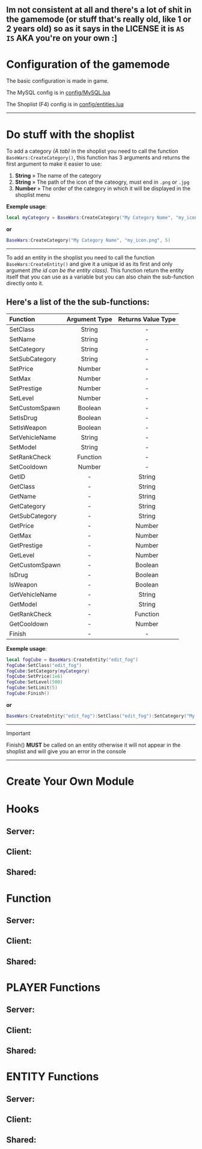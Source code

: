 ## Im not consistent at all and there's a lot of shit in the gamemode (or stuff that's really old, like 1 or 2 years old) so as it says in the LICENSE it is `AS IS` AKA you're on your own :]

# Configuration of the gamemode

The basic configuration is made in game.

The MySQL config is in [config/MySQL.lua](gamemode/config/MySQL.lua)

The Shoplist (F4) config is in [config/entities.lua](gamemode/config/entities.lua)

---

# Do stuff with the shoplist

To add a category _(A tab)_ in the shoplist you need to call the function `BaseWars:CreateCategory()`, this function has 3 arguments and returns the first argument to make it easier to use:

1. **String** » The name of the category
2. **String** » The path of the icon of the cateogry, must end in `.png` or `.jpg`
3. **Number** » The order of the category in which it will be displayed in the shoplist menu

**Exemple usage**:

```lua
local myCategory = BaseWars:CreateCategory("My Category Name", "my_icon.png", 5)
```

**or**

```lua
BaseWars:CreateCategory("My Category Name", "my_icon.png", 5)
```

---

To add an entity in the shoplist you need to call the function `BaseWars:CreateEntity()` and give it a unique id as its first and only argument _(the id can be the entity class)_. This function return the entity itself that you can use as a variable but you can also chain the sub-function directly onto it.

## Here's a list of the the sub-functions:

| Function       | Argument Type | Returns Value Type |
| :------------- | :-----------: | :----------------: |
| SetClass       |    String     |         -          |
| SetName        |    String     |         -          |
| SetCategory    |    String     |         -          |
| SetSubCategory |    String     |         -          |
| SetPrice       |    Number     |         -          |
| SetMax         |    Number     |         -          |
| SetPrestige    |    Number     |         -          |
| SetLevel       |    Number     |         -          |
| SetCustomSpawn |    Boolean    |         -          |
| SetIsDrug      |    Boolean    |         -          |
| SetIsWeapon    |    Boolean    |         -          |
| SetVehicleName |    String     |         -          |
| SetModel       |    String     |         -          |
| SetRankCheck   |   Function    |         -          |
| SetCooldown    |    Number     |         -          |
| GetID          |       -       |       String       |
| GetClass       |       -       |       String       |
| GetName        |       -       |       String       |
| GetCategory    |       -       |       String       |
| GetSubCategory |       -       |       String       |
| GetPrice       |       -       |       Number       |
| GetMax         |       -       |       Number       |
| GetPrestige    |       -       |       Number       |
| GetLevel       |       -       |       Number       |
| GetCustomSpawn |       -       |      Boolean       |
| IsDrug         |       -       |      Boolean       |
| IsWeapon       |       -       |      Boolean       |
| GetVehicleName |       -       |       String       |
| GetModel       |       -       |       String       |
| GetRankCheck   |       -       |      Function      |
| GetCooldown    |       -       |       Number       |
| Finish         |       -       |         -          |

**Exemple usage**:

```lua
local fogCube = BaseWars:CreateEntity("edit_fog")
fogCube:SetClass("edit_fog")
fogCube:SetCategory(myCategory)
fogCube:SetPrice(1e6)
fogCube:SetLevel(500)
fogCube:SetLimit(5)
fogCube:Finish()
```

**or**

```lua
BaseWars:CreateEntity("edit_fog"):SetClass("edit_fog"):SetCategory("My Category Name"):SetPrice(1e6):SetLevel(500):SetLimit(5):Finish()
```

---

> [!IMPORTANT]
> Finish() **MUST** be called on an entity otherwise it will not appear in the shoplist and will give you an error in the console

---

# Create Your Own Module

# Hooks

## Server:

## Client:

## Shared:

# Function

## Server:

## Client:

## Shared:

# PLAYER Functions

## Server:

## Client:

## Shared:

# ENTITY Functions

## Server:

## Client:

## Shared:
